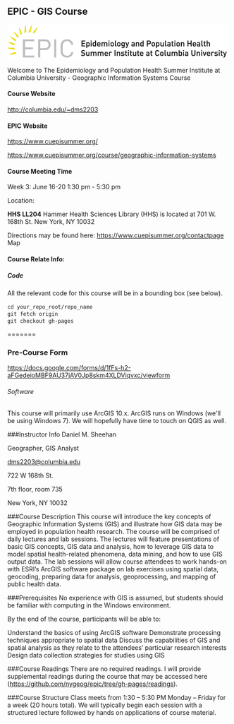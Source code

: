 EPIC - GIS Course
---
![EPIC logo](images/epic_logo_web-01.png)

Welcome to The Epidemiology and Population Health Summer Institute at Columbia University - Geographic Information Systems Course

#### Course Website
http://columbia.edu/~dms2203

#### EPIC Website
https://www.cuepisummer.org/

https://www.cuepisummer.org/course/geographic-information-systems

#### Course Meeting Time
Week 3: June 16-20 1:30 pm - 5:30 pm

Location: 


<strong>HHS LL204</strong>
Hammer Health Sciences Library (HHS) is located at 701 W. 168th St. New York, NY 10032


Directions may be found here: https://www.cuepisummer.org/contactpage
Map
#### Course Relate Info:
##### Code
All the relevant code for this course will be in a bounding box (see below).

```
cd your_repo_root/repo_name
git fetch origin
git checkout gh-pages
```
=======
### Pre-Course Form
https://docs.google.com/forms/d/1fFs-h2-aFGedeioMBF9AU37jAV0Jp8skm4XLDViqvxc/viewform

<!---#### Code
All the relevant code for this course will be in a bounding box (see below).

```
$ cd your_repo_root/repo_name
$ git fetch origin
$ git checkout gh-pages
```-->

###### Software
This course will primarily use ArcGIS 10.x. ArcGIS runs on Windows (we'll be using Windows 7). We will hopefully have time to touch on QGIS as well. 



###Instructor Info
Daniel M. Sheehan


Geographer, GIS Analyst

dms2203@columbia.edu


722 W 168th St. 

7th floor, room 735

New York, NY 10032
	
###Course Description
This course will introduce the key concepts of Geographic Information Systems (GIS) and illustrate how GIS data may be employed in population health research. The course will be comprised of daily lectures and lab sessions. The lectures will feature presentations of basic GIS concepts, GIS data and analysis, how to leverage GIS data to model spatial health-related phenomena, data mining, and how to use GIS output data. The lab sessions will allow course attendees to work hands-on with ESRI’s ArcGIS software package on lab exercises using spatial data, geocoding, preparing data for analysis, geoprocessing, and mapping of public health data.

###Prerequisites
No experience with GIS is assumed, but students should be familiar with computing in the Windows environment.  

By the end of the course, participants will be able to:

Understand the basics of using ArcGIS software
Demonstrate processing techniques appropriate to spatial data
Discuss the capabilities of GIS and spatial analysis as they relate to the attendees’ particular research interests
Design data collection strategies for studies using GIS

###Course Readings
There are no required readings. I will provide supplemental readings during the course that may be accessed here (https://github.com/nygeog/epic/tree/gh-pages/readings). 



###Course Structure
Class meets from 1:30 – 5:30 PM Monday – Friday for a week (20 hours total).  We will typically begin each session with a structured lecture followed by hands on applications of course material. 


